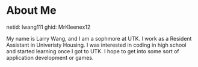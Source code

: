 # About Me

netid: lwang111
ghid: MrKleenex12

My name is Larry Wang, and I am a sophmore at UTK. I work as a Resident Assistant in Univeristy Housing.
I was interested in coding in high school and started learning once I got to UTK. I hope to get into some sort
of application development or games.
